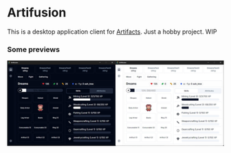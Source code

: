 # Artifusion

This is a desktop application client for [Artifacts](https://artifactsmmo.com/). Just a hobby project. WIP

### Some previews

![Preview](preview.jpg "Artifusion app")

